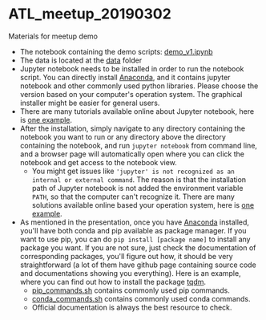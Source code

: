 # ATL_meetup_20190302
Materials for meetup demo

* The notebook containing the demo scripts: [demo_v1.ipynb](./notebook/demo_v1.ipynb)
* The data is located at the [data](./data/) folder
* Jupyter notebook needs to be installed in order to run the notebook script. You can directly install [Anaconda](https://www.anaconda.com/distribution/), and it contains jupyter notebook and other commonly used python libraries. Please choose the version based on your computer's operation system. The graphical installer might be easier for general users.
* There are many tutorials available online about Jupyter notebook, here is [one example](https://www.dataquest.io/blog/jupyter-notebook-tutorial/).
* After the installation, simply navigate to any directory containing the notebook you want to run or any directory above the directory containing the notebook, and run ``jupyter notebook`` from command line, and a browser page will automatically open where you can click the notebook and get access to the notebook view.
    * You might get issues like `'jupyter' is not recognized as an internal or external command`. The reason is that the installation path of Jupyter notebook is not added the environment variable `PATH`, so that the computer can't recognize it. There are many solutions available online based your operation system, here is [one example](https://stackoverflow.com/questions/52287117/jupyter-is-not-recognized-as-an-internal-or-external-command).
* As mentioned in the presentation, once you have [Anaconda](https://www.anaconda.com/distribution/) installed, you'll have both conda and pip available as package manager. If you want to use pip, you can do `pip install [package name]` to install any package you want. If you are not sure, just check the documentation of corresponding packages, you'll figure out how, it should be very straightforward (a lot of them have github page containing source code and documentations showing you everything). Here is an example, where you can find out how to install the package [tqdm](https://github.com/tqdm/tqdm).
    * [pip_commands.sh](./pip_commands.sh) contains commonly used pip commands.
    * [conda_commands.sh](./conda_commands.sh) contains commonly used conda commands.
    * Official documentation is always the best resource to check.

